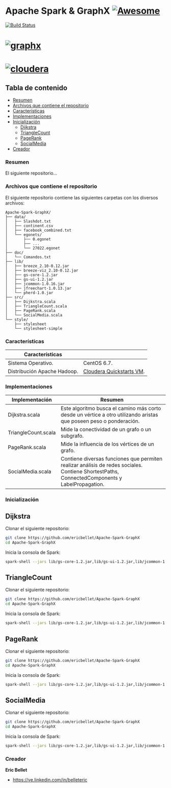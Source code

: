 # Apache Spark & GraphX [![Awesome](https://cdn.rawgit.com/sindresorhus/awesome/d7305f38d29fed78fa85652e3a63e154dd8e8829/media/badge.svg)](https://github.com/sindresorhus/awesome)

[![Build Status](https://img.shields.io/travis/KunalKapadia/express-mongoose-es6-rest-api/master.svg?style=flat-square)](https://travis-ci.org/KunalKapadia/express-mongoose-es6-rest-api)

# [![graphx](http://spark.apache.org/docs/latest/img/graphx_logo.png)](http://spark.apache.org/graphx/)
# [![cloudera](http://imageshack.com/a/img923/5526/xS3REN.png)](https://www.cloudera.com/)
## Tabla de contenido

* [Resumen](#resumen)
* [Archivos que contiene el repositorio](#archivos-que-contiene-el-repositorio)
* [Características](#características)
* [Implementaciones](#mplementaciones)
* [Inicialización](#inicialización)
	* [Dijkstra](#dijkstra)
	* [TriangleCount](#triangleCount)
	* [PageRank](#pageRank)
	* [SocialMedia](#socialMedia)
* [Creador](#creador)


### Resumen

El siguiente repositorio...

### Archivos que contiene el repositorio

El siguiente repositorio contiene las siguientes carpetas con los diversos archivos:

```
Apache-Spark-GraphX/
├── data/
│   ├── Slashdot.txt
│   ├── continent.csv
│   ├── facebook_combined.txt
│   └── egonets/
│   	├── 0.egonet 
│   	├── ...
│   	└── 27022.egonet
├── doc/
│   └── Comandos.txt
├── lib/
│   ├── breeze_2.10-0.12.jar 
│   ├── breeze-viz_2.10-0.12.jar
│   ├── gs-core-1.2.jar
│   ├── gs-ui-1.2.jar
│   ├── jcommon-1.0.16.jar
│   ├── jfreechart-1.0.13.jar 
│   └── pherd-1.0.jar
├── src/
│   ├── Dijkstra.scala
│   ├── TriangleCount.scala
│   ├── PageRank.scala
│   └── SocialMedia.scala
└── style/
    ├── stylesheet
    └── stylesheet-simple
```

### Características

| Características                        |                                                                                                                                                                                                                                                      |
|----------------------------------------|-------------------------------------------------------------------------------------------------------------------------------------------------------------------------------------------------------------------------------------------------------------|
| Sistema Operativo.                	 | CentOS 6.7.|
| Distribución Apache Hadoop.            | [Cloudera Quickstarts VM](https://www.cloudera.com/downloads.html).  |

### Implementaciones

| Implementación                        |            Resumen                                                                                                                                                                                                                                          |
|----------------------------------------|-------------------------------------------------------------------------------------------------------------------------------------------------------------------------------------------------------------------------------------------------------------|
| Dijkstra.scala                	 | Este algoritmo busca el camino más corto desde un vértice a otro utilizando aristas que poseen peso o ponderación.|
| TriangleCount.scala                | Mide la conectividad de un grafo o un subgrafo. |
| PageRank.scala                	 | Mide la influencia de los vértices de un grafo. |
| SocialMedia.scala                	 | Contiene diversas funciones que permiten realizar análisis de redes sociales. Contiene ShortestPaths, ConnectedComponents y LabelPropagation. |

### Inicialización

## Dijkstra
Clonar el siguiente repositorio:
```sh
git clone https://github.com/ericbellet/Apache-Spark-GraphX
cd Apache-Spark-GraphX
```
Inicia la consola de Spark:
```sh
spark-shell --jars lib/gs-core-1.2.jar,lib/gs-ui-1.2.jar,lib/jcommon-1.0.16.jar,lib/jfreechart-1.0.13.jar,lib/breeze_2.10-0.12.jar,lib/breeze-viz_2.10-0.12.jar,lib/pherd-1.0.jar -i Facebook.scala

```

## TriangleCount
Clonar el siguiente repositorio:
```sh
git clone https://github.com/ericbellet/Apache-Spark-GraphX
cd Apache-Spark-GraphX
```
Inicia la consola de Spark:
```sh
spark-shell --jars lib/gs-core-1.2.jar,lib/gs-ui-1.2.jar,lib/jcommon-1.0.16.jar,lib/jfreechart-1.0.13.jar,lib/breeze_2.10-0.12.jar,lib/breeze-viz_2.10-0.12.jar,lib/pherd-1.0.jar -i Facebook.scala

```

## PageRank
Clonar el siguiente repositorio:
```sh
git clone https://github.com/ericbellet/Apache-Spark-GraphX
cd Apache-Spark-GraphX
```
Inicia la consola de Spark:
```sh
spark-shell --jars lib/gs-core-1.2.jar,lib/gs-ui-1.2.jar,lib/jcommon-1.0.16.jar,lib/jfreechart-1.0.13.jar,lib/breeze_2.10-0.12.jar,lib/breeze-viz_2.10-0.12.jar,lib/pherd-1.0.jar -i Facebook.scala

```

## SocialMedia
Clonar el siguiente repositorio:
```sh
git clone https://github.com/ericbellet/Apache-Spark-GraphX
cd Apache-Spark-GraphX
```
Inicia la consola de Spark:
```sh
spark-shell --jars lib/gs-core-1.2.jar,lib/gs-ui-1.2.jar,lib/jcommon-1.0.16.jar,lib/jfreechart-1.0.13.jar,lib/breeze_2.10-0.12.jar,lib/breeze-viz_2.10-0.12.jar,lib/pherd-1.0.jar -i Facebook.scala

```

### Creador

**Eric Bellet**

* <https://ve.linkedin.com/in/belleteric>
